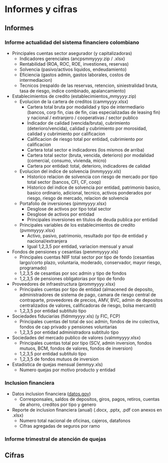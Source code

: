# Informes y cifras

## Informes

### Informe actualidad del sistema financiero colombiano

- Principales cuentas sector asegurador (y capitalizadoras)
    - Indicadores gerenciales (ancps*mmyyyy*.zip / .xlsx)
    - Rentabilidad (ROA, ROC, ROE, investiones, reservas)
    - Solvencia (pasivo/activos liquidos, endeudamiento)
    - Eficiencia (gastos admin, gastos laborales, costos de intermediacion)
    - Tecnicos (respaldo de las reservas, retencion, siniestralidad bruta, tasa de riesgo, indice combinado, apalancamiento)
- Establecimientos de credito (establecimientos_*mmyyyy*.zip)
    - Evolucion de la cartera de creditos (ca*mmyyyy*.xlsx)
        - Cartera total bruta por modalidad y tipo de intermediario (bancos, corp fin, cias de fin, cias especializadas de leasing fin) y nacional / extranjero / cooperativas / sector publico
        - Indicador de calidad (vencida/bruta), cubrimiento (deterioro/vencida), calidad y cubrimiento por morosidad, calidad y cubrimiento por calificacion
        - Calificacion de riesgo total por entidad, cubrimiento por calificacion
        - Cartera total sector e indicadores (los mismos de arriba)
        - Cartera total sector (bruta, vencida, deterioro) por modalidad (comercial, consumo, vivienda, micro)
        - Cartera por entidad: total, deterioro, indicadores de calidad
    - Evolucion del indice de solvencia (in*mmyyyy.xls*)
        - Historico relacion de solvencia con riesgo de mercado por tipo total sector (bancos, CFI, CF, coop)
        - Historico del indice de solvencia por entidad, patrimonio basico, basico ordinario, adicional, tecnico, activos ponderados por riesgo, riesgo de mercado, relacion de solvencia
    -  Portafolio de inversiones (pi*mmyyyy*.xlsx)
        - Desglose de activos por tipo total sector
        - Desglose de activos por entidad
        - Principales inversiones en titulos de deuda publica por entidad
    - Principales variables de los establecimientos de credito (pv*mmyyyy*.xlsx)
        - Activo, pasivo, patrimonio, resultado por tipo de entidad y nacional/extranjera
        - Igual 1,2,3,5 por entidad, variacion mensual y anual
- Fondos de pensiones y cesantias (pen*mmyyyy*.xls)
    - Principales cuentas NIIF total sector por tipo de fondo (cesantias largo/corto plazo, voluntaria, moderado, conservador, mayor riesgo, programado)
    - 1,2,3,5 de cesantias por soc admin y tipo de fondos
    - 1,2,3,5 de pensiones obligatorias por tipo de fondo
- Proveedores de infraestructura (pro*mmyyyy*.xlsx)
    - Principales cuentas por tipo de entidad (almacened de deposito, administradores de sistema de pago, camara de riesgo central de contraparte, proveedores de precios, AMV, BVC, admin de depositos centralizados de valores, calificadoras de riesgo, bolsa mercantil)
    - 1,2,3,5 por entidad subtitulo tipo
- Sociedades fiduciarias (fid*mmyyyy*.xls) (y FIC, FCP)
    - Principales cuentas del total de soc admin, fondos de inv colectiva, fondos de cap privado y pensiones voluntarias
    - 1,2,3,5 por entidad administradora subtitulo tipo
- Sociedades del mercado publico de valores (val*mmyyyy*.xlsx)
    - Principales cuentas total por tipo (SCV, admin inversion, fondos mutuos, BCM, fondos de valores, fondos de inversion)
    - 1,2,3,5 por entidad subtitulo tipo
    - 1,2,3,5 de fondos mutuos de inversion
- Estadistica de quejas mensual (ie*mmyy*.xls)
    - Numero quejas por motivo producto y entidad

### Inclusion financiera

- Datos inclusion financiera ([datos.gov](https://www.datos.gov.co/Econom-a-y-Finanzas/Inclusi-n-Financiera/ptgf-ywrb))
    - Corresponsales, saldos de depositos, giros, pagos, retiros, cuentas de ahorro, creditos por tipo y genero
- Reporte de inclusion financiera (anual) (.docx, .pptx, .pdf con anexos en .xlsx)
    - Numero total nacional de oficinas, cajeros, datafonos
    - Cifras agregadas de seguros por ramo

### Informe trimestral de atención de quejas


## Cifras